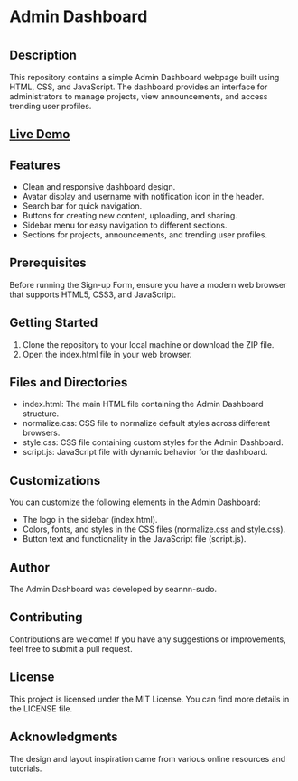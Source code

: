 <h1>Admin Dashboard<h1>
<h2>Description</h2>
This repository contains a simple Admin Dashboard webpage built using HTML, CSS, and JavaScript. The dashboard provides an interface for administrators to manage projects, view announcements, and access trending user profiles.
<h2><a href ="https://seannn-sudo.github.io/admin-dashboard/" >Live Demo</a></h2>
<h2>Features</h2>
<ul>
    <li>Clean and responsive dashboard design.</li>
    <li>Avatar display and username with notification icon in the header.</li>
    <li>Search bar for quick navigation.</li>
    <li>Buttons for creating new content, uploading, and sharing.</li>
    <li>Sidebar menu for easy navigation to different sections.</li>
    <li>Sections for projects, announcements, and trending user profiles.</li>
</ul>
<h2>Prerequisites</h2>
Before running the Sign-up Form, ensure you have a modern web browser that supports HTML5, CSS3, and JavaScript.
<h2>Getting Started</h2>
<ol>
    <li>Clone the repository to your local machine or download the ZIP file.</li>
    <li>Open the index.html file in your web browser.</li>
</ol>
<h2>Files and Directories</h2>
<ul>
    <li>index.html: The main HTML file containing the Admin Dashboard structure.</li>
    <li>normalize.css: CSS file to normalize default styles across different browsers.</li>
    <li>style.css: CSS file containing custom styles for the Admin Dashboard.</li>
    <li>script.js: JavaScript file with dynamic behavior for the dashboard.</li>
</ul>
<h2>Customizations</h2>
<p>You can customize the following elements in the Admin Dashboard:</p>
<ul>
    <li>The logo in the sidebar (index.html).</li>
    <li>Colors, fonts, and styles in the CSS files (normalize.css and style.css).</li>
    <li>Button text and functionality in the JavaScript file (script.js).</li>
</ul>

<h2>Author</h2>
The Admin Dashboard was developed by seannn-sudo.

<h2>Contributing</h2>
Contributions are welcome! If you have any suggestions or improvements, feel free to submit a pull request.

<h2>License</h2>
This project is licensed under the MIT License. You can find more details in the LICENSE file.

<h2>Acknowledgments</h2>
The design and layout inspiration came from various online resources and tutorials.